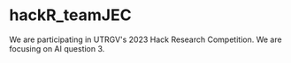 # hackR_teamJEC

We are participating in UTRGV's 2023 Hack Research Competition. 
We are focusing on AI question 3.
